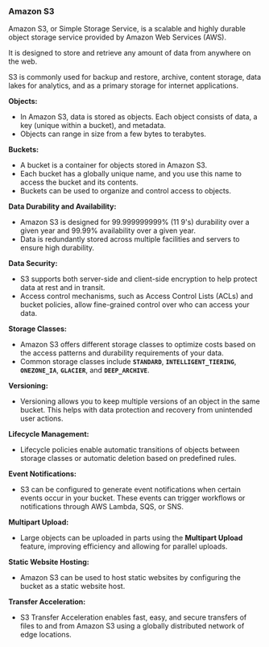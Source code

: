### Amazon S3

Amazon S3, or Simple Storage Service, is a scalable and highly durable object storage service provided by Amazon Web Services (AWS). 

It is designed to store and retrieve any amount of data from anywhere on the web. 

S3 is commonly used for backup and restore, archive, content storage, data lakes for analytics, and as a primary storage for internet applications.


**Objects:**
- In Amazon S3, data is stored as objects. Each object consists of data, a key (unique within a bucket), and metadata.
- Objects can range in size from a few bytes to terabytes.

**Buckets:**
- A bucket is a container for objects stored in Amazon S3.
- Each bucket has a globally unique name, and you use this name to access the bucket and its contents.
- Buckets can be used to organize and control access to objects.

**Data Durability and Availability:**
- Amazon S3 is designed for 99.999999999% (11 9's) durability over a given year and 99.99% availability over a given year.
- Data is redundantly stored across multiple facilities and servers to ensure high durability.

**Data Security:**
- S3 supports both server-side and client-side encryption to help protect data at rest and in transit.
- Access control mechanisms, such as Access Control Lists (ACLs) and bucket policies, allow fine-grained control over who can access your data.

**Storage Classes:**
- Amazon S3 offers different storage classes to optimize costs based on the access patterns and durability requirements of your data.
- Common storage classes include **`STANDARD`**, **`INTELLIGENT_TIERING`**, **`ONEZONE_IA`**, **`GLACIER`**, and **`DEEP_ARCHIVE`**.

**Versioning:**
- Versioning allows you to keep multiple versions of an object in the same bucket. This helps with data protection and recovery from unintended user actions.

**Lifecycle Management:**
- Lifecycle policies enable automatic transitions of objects between storage classes or automatic deletion based on predefined rules.

**Event Notifications:**
- S3 can be configured to generate event notifications when certain events occur in your bucket. These events can trigger workflows or notifications through AWS Lambda, SQS, or SNS.

**Multipart Upload:**
- Large objects can be uploaded in parts using the **Multipart Upload** feature, improving efficiency and allowing for parallel uploads.

**Static Website Hosting:**
- Amazon S3 can be used to host static websites by configuring the bucket as a static website host.

**Transfer Acceleration:**
- S3 Transfer Acceleration enables fast, easy, and secure transfers of files to and from Amazon S3 using a globally distributed network of edge locations.

